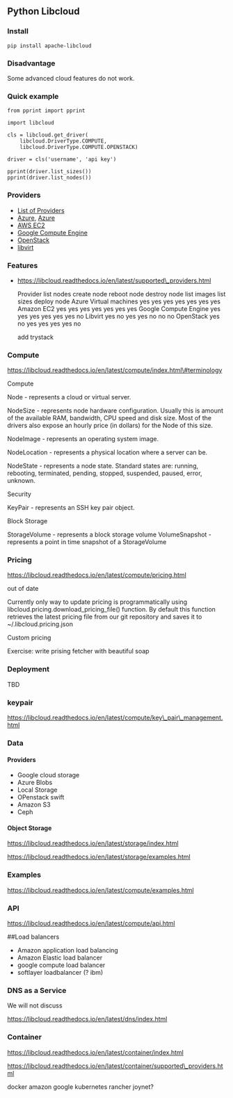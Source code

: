 Python Libcloud
---------------

### Install

    pip install apache-libcloud

### Disadvantage

Some advanced cloud features do not work.

### Quick example

    from pprint import pprint

    import libcloud

    cls = libcloud.get_driver(
        libcloud.DriverType.COMPUTE,
        libcloud.DriverType.COMPUTE.OPENSTACK)

    driver = cls('username', 'api key')

    pprint(driver.list_sizes())
    pprint(driver.list_nodes())

### Providers

-   [List of  Providers](https://libcloud.readthedocs.io/en/latest/supported\_providers.html)
-   [Azure](https://libcloud.readthedocs.io/en/latest/compute/drivers/azure.html),
    [Azure](https://libcloud.readthedocs.io/en/latest/compute/drivers/azure_arm.html)
-   [AWS EC2](https://libcloud.readthedocs.io/en/latest/compute/drivers/ec2.html)
-   [Google Compute Engine](https://libcloud.readthedocs.io/en/latest/compute/drivers/gce.html)
-   [OpenStack](https://libcloud.readthedocs.io/en/latest/compute/drivers/openstack.html)
-   [libvirt](https://libvirt.org/)

### Features

-   https://libcloud.readthedocs.io/en/latest/supported\_providers.html

    Provider    list nodes  create node reboot node destroy node    list images list sizes  deploy node
    Azure Virtual machines  yes yes yes yes yes yes yes
    Amazon EC2  yes yes yes yes yes yes yes
    Google Compute Engine   yes yes yes yes yes yes no
    Libvirt yes no  yes yes no  no  no
    OpenStack   yes no  yes yes yes yes no

    add trystack

### Compute

https://libcloud.readthedocs.io/en/latest/compute/index.html\#terminology

Compute

Node - represents a cloud or virtual server. 

NodeSize - represents node
hardware configuration. Usually this is amount of the available RAM,
bandwidth, CPU speed and disk size. Most of the drivers also expose an
hourly price (in dollars) for the Node of this size. 

NodeImage -
represents an operating system image. 

NodeLocation - represents a
physical location where a server can be. 

NodeState - represents a node
state. Standard states are: running, rebooting, terminated, pending,
stopped, suspended, paused, error, unknown.

Security

KeyPair - represents an SSH key pair object.

Block Storage

StorageVolume - represents a block storage volume VolumeSnapshot -
represents a point in time snapshot of a StorageVolume

### Pricing

https://libcloud.readthedocs.io/en/latest/compute/pricing.html

out of date

Currently only way to update pricing is programmatically using
libcloud.pricing.download\_pricing\_file() function. By default this
function retrieves the latest pricing file from our git repository and
saves it to \~/.libcloud.pricing.json

Custom pricing

Exercise: write prising fetcher with beautiful soap

### Deployment

TBD

### keypair

https://libcloud.readthedocs.io/en/latest/compute/key\_pair\_management.html

### Data

#### Providers

-   Google cloud storage
-   Azure Blobs
-   Local Storage
-   OPenstack swift
-   Amazon S3
-   Ceph

#### Object Storage

https://libcloud.readthedocs.io/en/latest/storage/index.html

https://libcloud.readthedocs.io/en/latest/storage/examples.html

### Examples

https://libcloud.readthedocs.io/en/latest/compute/examples.html

### API

https://libcloud.readthedocs.io/en/latest/compute/api.html

\#\#Load balancers

-   Amazon application load balancing
-   Amazon Elastic load balancer
-   google compute load balancer
-   softlayer loadbalancer (? ibm)

### DNS as a Service

We will not discuss

https://libcloud.readthedocs.io/en/latest/dns/index.html

### Container

https://libcloud.readthedocs.io/en/latest/container/index.html

https://libcloud.readthedocs.io/en/latest/container/supported\_providers.html

docker amazon google kubernetes rancher joynet?
